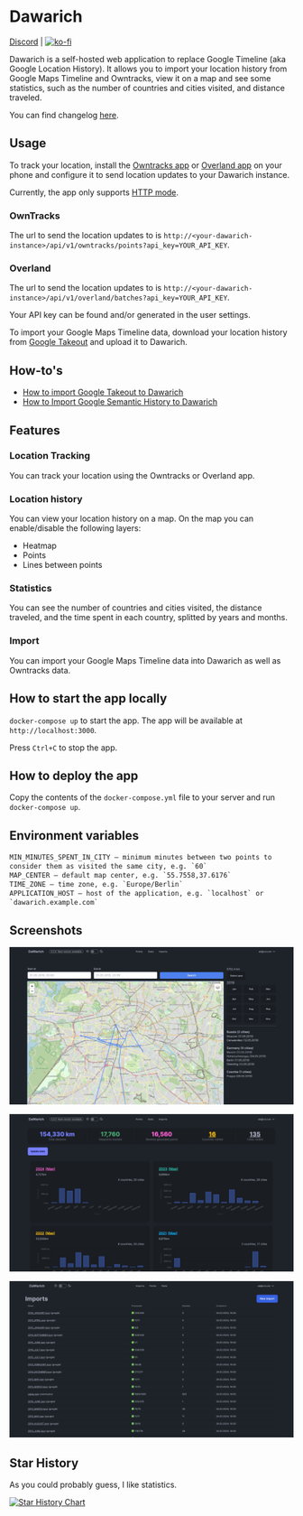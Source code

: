 # Dawarich

[Discord](https://discord.gg/pHsBjpt5J8) | [![ko-fi](https://ko-fi.com/img/githubbutton_sm.svg)](https://ko-fi.com/H2H3IDYDD)

Dawarich is a self-hosted web application to replace Google Timeline (aka Google Location History). It allows you to import your location history from Google Maps Timeline and Owntracks, view it on a map and see some statistics, such as the number of countries and cities visited, and distance traveled.

You can find changelog [here](CHANGELOG.md).

## Usage



To track your location, install the [Owntracks app](https://owntracks.org/booklet/guide/apps/) or [Overland app](https://overland.p3k.app/) on your phone and configure it to send location updates to your Dawarich instance.

Currently, the app only supports [HTTP mode](https://owntracks.org/booklet/tech/http/).

### OwnTracks

The url to send the location updates to is `http://<your-dawarich-instance>/api/v1/owntracks/points?api_key=YOUR_API_KEY`.

### Overland

The url to send the location updates to is `http://<your-dawarich-instance>/api/v1/overland/batches?api_key=YOUR_API_KEY`.

Your API key can be found and/or generated in the user settings.

To import your Google Maps Timeline data, download your location history from [Google Takeout](https://takeout.google.com/) and upload it to Dawarich.

## How-to's

- [How to import Google Takeout to Dawarich](https://github.com/Freika/dawarich/wiki/How-to-import-your-Google-Takeout-data)
- [How to Import Google Semantic History to Dawarich](https://github.com/Freika/dawarich/wiki/How-to-import-your-Google-Semantic-History-data)

## Features

### Location Tracking

You can track your location using the Owntracks or Overland app.

### Location history

You can view your location history on a map. On the map you can enable/disable the following layers:

- Heatmap
- Points
- Lines between points

### Statistics

You can see the number of countries and cities visited, the distance traveled, and the time spent in each country, splitted by years and months.

### Import

You can import your Google Maps Timeline data into Dawarich as well as Owntracks data.

## How to start the app locally

`docker-compose up` to start the app. The app will be available at `http://localhost:3000`.

Press `Ctrl+C` to stop the app.

## How to deploy the app

Copy the contents of the `docker-compose.yml` file to your server and run `docker-compose up`.

## Environment variables

```
MIN_MINUTES_SPENT_IN_CITY — minimum minutes between two points to consider them as visited the same city, e.g. `60`
MAP_CENTER — default map center, e.g. `55.7558,37.6176`
TIME_ZONE — time zone, e.g. `Europe/Berlin`
APPLICATION_HOST — host of the application, e.g. `localhost` or `dawarich.example.com`
```

## Screenshots

![Map](screenshots/map.jpeg)

![Stats](screenshots/stats.jpeg)

![Import](screenshots/imports.jpeg)

## Star History

As you could probably guess, I like statistics.

<a href="https://star-history.com/#Freika/dawarich&Date">
 <picture>
   <source media="(prefers-color-scheme: dark)" srcset="https://api.star-history.com/svg?repos=Freika/dawarich&type=Date&theme=dark" />
   <source media="(prefers-color-scheme: light)" srcset="https://api.star-history.com/svg?repos=Freika/dawarich&type=Date" />
   <img alt="Star History Chart" src="https://api.star-history.com/svg?repos=Freika/dawarich&type=Date" />
 </picture>
</a>
